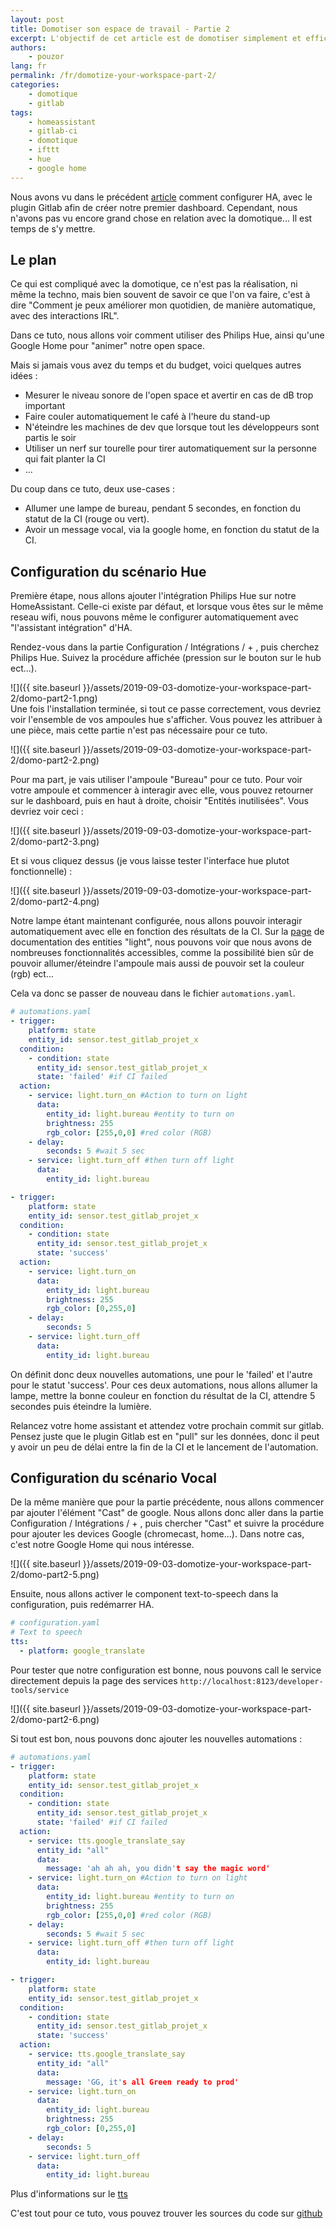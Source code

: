 ```yaml
---
layout: post
title: Domotiser son espace de travail - Partie 2
excerpt: L'objectif de cet article est de domotiser simplement et efficacement son espace de travail avec home-assistant (partie 2).
authors:
    - pouzor
lang: fr
permalink: /fr/domotize-your-workspace-part-2/
categories:
    - domotique
    - gitlab
tags:
    - homeassistant
    - gitlab-ci
    - domotique
    - ifttt
    - hue
    - google home
---
```


Nous avons vu dans le précédent [article]({{site.baseurl}}/fr/domotize-your-workspace/) comment configurer HA, avec le plugin Gitlab afin de créer notre premier dashboard. Cependant, nous n'avons pas vu encore grand chose en relation avec la domotique... Il est temps de s'y mettre.


## Le plan

Ce qui est compliqué avec la domotique, ce n'est pas la réalisation, ni même la techno, mais bien souvent de savoir ce que l'on va faire, c'est à dire "Comment je peux améliorer mon quotidien, de manière automatique, avec des interactions IRL".

Dans ce tuto, nous allons voir comment utiliser des Philips Hue, ainsi qu'une Google Home pour "animer" notre open space.


Mais si jamais vous avez du temps et du budget, voici quelques autres idées : 
- Mesurer le niveau sonore de l'open space et avertir en cas de dB trop important
- Faire couler automatiquement le café à l'heure du stand-up
- N'éteindre les machines de dev que lorsque tout les développeurs sont partis le soir
- Utiliser un nerf sur tourelle pour tirer automatiquement sur la personne qui fait planter la CI
- ...


Du coup dans ce tuto, deux use-cases : 
- Allumer une lampe de bureau, pendant 5 secondes, en fonction du statut de la CI (rouge ou vert).
- Avoir un message vocal, via la google home, en fonction du statut de la CI.


## Configuration du scénario Hue


Première étape, nous allons ajouter l'intégration Philips Hue sur notre HomeAssistant. Celle-ci existe par défaut, et lorsque vous êtes sur le même reseau wifi, nous pouvons même le configurer automatiquement avec "l'assistant intégration" d'HA.

Rendez-vous dans la partie Configuration / Intégrations / + , puis cherchez Philips Hue. Suivez la procédure affichée (pression sur le bouton sur le hub ect...). 


![]({{ site.baseurl }}/assets/2019-09-03-domotize-your-workspace-part-2/domo-part2-1.png)  
Une fois l'installation terminée, si tout ce passe correctement, vous devriez voir l'ensemble de vos ampoules hue s'afficher. Vous pouvez les attribuer à une pièce, mais cette partie n'est pas nécessaire pour ce tuto.


![]({{ site.baseurl }}/assets/2019-09-03-domotize-your-workspace-part-2/domo-part2-2.png)  


Pour ma part, je vais utiliser l'ampoule "Bureau" pour ce tuto. Pour voir votre ampoule et commencer à interagir avec elle, vous pouvez retourner sur le dashboard, puis en haut à droite, choisir "Entités inutilisées". 
Vous devriez voir ceci :

![]({{ site.baseurl }}/assets/2019-09-03-domotize-your-workspace-part-2/domo-part2-3.png)  

Et si vous cliquez dessus (je vous laisse tester l'interface hue plutot fonctionnelle) :

![]({{ site.baseurl }}/assets/2019-09-03-domotize-your-workspace-part-2/domo-part2-4.png)  

Notre lampe étant maintenant configurée, nous allons pouvoir interagir automatiquement avec elle en fonction des résultats de la CI. Sur la [page](https://www.home-assistant.io/components/light/) de documentation des entities "light", nous pouvons voir que nous avons de nombreuses fonctionnalités accessibles, comme la possibilité bien sûr de pouvoir allumer/éteindre l'ampoule mais aussi de pouvoir set la couleur (rgb) ect...

Cela va donc se passer de nouveau dans le fichier `automations.yaml`.


```yaml
# automations.yaml
- trigger:
    platform: state
    entity_id: sensor.test_gitlab_projet_x
  condition:  
    - condition: state
      entity_id: sensor.test_gitlab_projet_x
      state: 'failed' #if CI failed   
  action:
    - service: light.turn_on #Action to turn on light
      data:
        entity_id: light.bureau #entity to turn on
        brightness: 255 
        rgb_color: [255,0,0] #red color (RGB)
    - delay:
        seconds: 5 #wait 5 sec
    - service: light.turn_off #then turn off light
      data:
        entity_id: light.bureau

- trigger:
    platform: state
    entity_id: sensor.test_gitlab_projet_x
  condition:  
    - condition: state
      entity_id: sensor.test_gitlab_projet_x
      state: 'success'      
  action:
    - service: light.turn_on
      data:
        entity_id: light.bureau
        brightness: 255
        rgb_color: [0,255,0]
    - delay:
        seconds: 5
    - service: light.turn_off
      data:
        entity_id: light.bureau

```

On définit donc deux nouvelles automations, une pour le 'failed' et l'autre pour le statut 'success'. Pour ces deux automations, nous allons allumer la lampe, mettre la bonne couleur en fonction du résultat de la CI, attendre 5 secondes puis éteindre la lumière.

Relancez votre home assistant et attendez votre prochain commit sur gitlab. Pensez juste que le plugin Gitlab est en "pull" sur les données, donc il peut y avoir un peu de délai entre la fin de la CI et le lancement de l'automation.



## Configuration du scénario Vocal

De la même manière que pour la partie précédente, nous allons commencer par ajouter l'élément "Cast" de google. Nous allons donc aller dans la partie Configuration / Intégrations / + , puis chercher "Cast" et suivre la procédure pour ajouter les devices Google (chromecast, home...). Dans notre cas, c'est notre Google Home qui nous intéresse.

![]({{ site.baseurl }}/assets/2019-09-03-domotize-your-workspace-part-2/domo-part2-5.png)  


Ensuite, nous allons activer le component text-to-speech dans la configuration, puis redémarrer HA.

```yaml
# configuration.yaml
# Text to speech
tts:
  - platform: google_translate
```

Pour tester que notre configuration est bonne, nous pouvons call le service directement depuis la page des services `http://localhost:8123/developer-tools/service`

![]({{ site.baseurl }}/assets/2019-09-03-domotize-your-workspace-part-2/domo-part2-6.png)  

Si tout est bon, nous pouvons donc ajouter les nouvelles automations :

```yaml
# automations.yaml
- trigger:
    platform: state
    entity_id: sensor.test_gitlab_projet_x
  condition:  
    - condition: state
      entity_id: sensor.test_gitlab_projet_x
      state: 'failed' #if CI failed   
  action:
    - service: tts.google_translate_say
      entity_id: "all"
      data:
        message: 'ah ah ah, you didn't say the magic word'
    - service: light.turn_on #Action to turn on light
      data:
        entity_id: light.bureau #entity to turn on
        brightness: 255 
        rgb_color: [255,0,0] #red color (RGB)
    - delay:
        seconds: 5 #wait 5 sec
    - service: light.turn_off #then turn off light
      data:
        entity_id: light.bureau

- trigger:
    platform: state
    entity_id: sensor.test_gitlab_projet_x
  condition:  
    - condition: state
      entity_id: sensor.test_gitlab_projet_x
      state: 'success'      
  action:
    - service: tts.google_translate_say
      entity_id: "all"
      data:
        message: 'GG, it's all Green ready to prod'
    - service: light.turn_on
      data:
        entity_id: light.bureau
        brightness: 255
        rgb_color: [0,255,0]
    - delay:
        seconds: 5
    - service: light.turn_off
      data:
        entity_id: light.bureau
```

Plus d'informations sur le [tts](https://www.home-assistant.io/components/tts/)


C'est tout pour ce tuto, vous pouvez trouver les sources du code sur [github](https://github.com/eleven-labs/home-assistant/tree/part-2)
